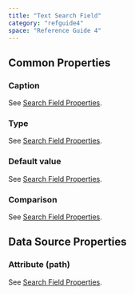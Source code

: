 ```yaml
---
title: "Text Search Field"
category: "refguide4"
space: "Reference Guide 4"
---
```

## Common Properties

### Caption

See [Search Field Properties](search-field-properties).

### Type

See [Search Field Properties](search-field-properties).

### Default value

See [Search Field Properties](search-field-properties).

### Comparison

See [Search Field Properties](search-field-properties).

## Data Source Properties

### Attribute (path)

See [Search Field Properties](search-field-properties).